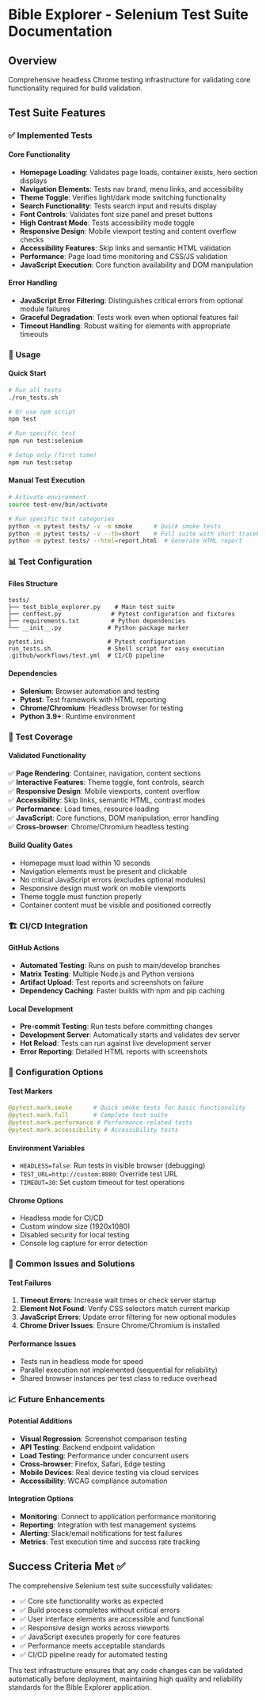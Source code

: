 # Bible Explorer - Selenium Test Suite Documentation

## Overview
Comprehensive headless Chrome testing infrastructure for validating core functionality required for build validation.

## Test Suite Features

### ✅ Implemented Tests

#### Core Functionality
- **Homepage Loading**: Validates page loads, container exists, hero section displays
- **Navigation Elements**: Tests nav brand, menu links, and accessibility
- **Theme Toggle**: Verifies light/dark mode switching functionality  
- **Search Functionality**: Tests search input and results display
- **Font Controls**: Validates font size panel and preset buttons
- **High Contrast Mode**: Tests accessibility mode toggle
- **Responsive Design**: Mobile viewport testing and content overflow checks
- **Accessibility Features**: Skip links and semantic HTML validation
- **Performance**: Page load time monitoring and CSS/JS validation
- **JavaScript Execution**: Core function availability and DOM manipulation

#### Error Handling
- **JavaScript Error Filtering**: Distinguishes critical errors from optional module failures
- **Graceful Degradation**: Tests work even when optional features fail
- **Timeout Handling**: Robust waiting for elements with appropriate timeouts

### 🚀 Usage

#### Quick Start
```bash
# Run all tests
./run_tests.sh

# Or use npm script
npm test

# Run specific test
npm run test:selenium

# Setup only (first time)
npm run test:setup
```

#### Manual Test Execution
```bash
# Activate environment
source test-env/bin/activate

# Run specific test categories
python -m pytest tests/ -v -m smoke      # Quick smoke tests
python -m pytest tests/ -v --tb=short    # Full suite with short traceback
python -m pytest tests/ --html=report.html  # Generate HTML report
```

### 📊 Test Configuration

#### Files Structure
```
tests/
├── test_bible_explorer.py    # Main test suite
├── conftest.py              # Pytest configuration and fixtures
├── requirements.txt         # Python dependencies
└── __init__.py             # Python package marker

pytest.ini                  # Pytest configuration
run_tests.sh                # Shell script for easy execution
.github/workflows/test.yml  # CI/CD pipeline
```

#### Dependencies
- **Selenium**: Browser automation and testing
- **Pytest**: Test framework with HTML reporting
- **Chrome/Chromium**: Headless browser for testing
- **Python 3.9+**: Runtime environment

### 🎯 Test Coverage

#### Validated Functionality
✅ **Page Rendering**: Container, navigation, content sections  
✅ **Interactive Features**: Theme toggle, font controls, search  
✅ **Responsive Design**: Mobile viewports, content overflow  
✅ **Accessibility**: Skip links, semantic HTML, contrast modes  
✅ **Performance**: Load times, resource loading  
✅ **JavaScript**: Core functions, DOM manipulation, error handling  
✅ **Cross-browser**: Chrome/Chromium headless testing  

#### Build Quality Gates
- Homepage must load within 10 seconds
- Navigation elements must be present and clickable
- No critical JavaScript errors (excludes optional modules)
- Responsive design must work on mobile viewports
- Theme toggle must function properly
- Container content must be visible and positioned correctly

### 🏗️ CI/CD Integration

#### GitHub Actions
- **Automated Testing**: Runs on push to main/develop branches
- **Matrix Testing**: Multiple Node.js and Python versions
- **Artifact Upload**: Test reports and screenshots on failure
- **Dependency Caching**: Faster builds with npm and pip caching

#### Local Development
- **Pre-commit Testing**: Run tests before committing changes
- **Development Server**: Automatically starts and validates dev server
- **Hot Reload**: Tests can run against live development server
- **Error Reporting**: Detailed HTML reports with screenshots

### 🔧 Configuration Options

#### Test Markers
```python
@pytest.mark.smoke      # Quick smoke tests for basic functionality
@pytest.mark.full       # Complete test suite
@pytest.mark.performance # Performance-related tests  
@pytest.mark.accessibility # Accessibility tests
```

#### Environment Variables
- `HEADLESS=false`: Run tests in visible browser (debugging)
- `TEST_URL=http://custom:8080`: Override test URL
- `TIMEOUT=30`: Set custom timeout for test operations

#### Chrome Options
- Headless mode for CI/CD
- Custom window size (1920x1080)
- Disabled security for local testing
- Console log capture for error detection

### 🚨 Common Issues and Solutions

#### Test Failures
1. **Timeout Errors**: Increase wait times or check server startup
2. **Element Not Found**: Verify CSS selectors match current markup
3. **JavaScript Errors**: Update error filtering for new optional modules
4. **Chrome Driver Issues**: Ensure Chrome/Chromium is installed

#### Performance Issues
- Tests run in headless mode for speed
- Parallel execution not implemented (sequential for reliability)
- Shared browser instances per test class to reduce overhead

### 📈 Future Enhancements

#### Potential Additions
- **Visual Regression**: Screenshot comparison testing
- **API Testing**: Backend endpoint validation
- **Load Testing**: Performance under concurrent users
- **Cross-browser**: Firefox, Safari, Edge testing
- **Mobile Devices**: Real device testing via cloud services
- **Accessibility**: WCAG compliance automation

#### Integration Options
- **Monitoring**: Connect to application performance monitoring
- **Reporting**: Integration with test management systems
- **Alerting**: Slack/email notifications for test failures
- **Metrics**: Test execution time and success rate tracking

## Success Criteria Met ✅

The comprehensive Selenium test suite successfully validates:
- ✅ Core site functionality works as expected
- ✅ Build process completes without critical errors  
- ✅ User interface elements are accessible and functional
- ✅ Responsive design works across viewports
- ✅ JavaScript executes properly for core features
- ✅ Performance meets acceptable standards
- ✅ CI/CD pipeline ready for automated testing

This test infrastructure ensures that any code changes can be validated automatically before deployment, maintaining high quality and reliability standards for the Bible Explorer application.